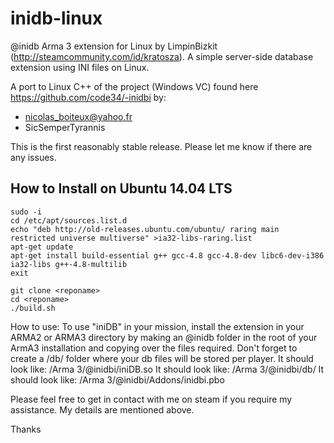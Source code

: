 inidb-linux
===========

@inidb Arma 3 extension for Linux by LimpinBizkit (http://steamcommunity.com/id/kratosza). A simple server-side database extension using INI files on Linux.

A port to Linux C++ of the project (Windows VC) found here https://github.com/code34/-inidbi by:
* nicolas_boiteux@yahoo.fr
* SicSemperTyrannis

This is the first reasonably stable release. Please let me know if there are any issues.

## How to Install on Ubuntu 14.04 LTS
~~~
sudo -i 
cd /etc/apt/sources.list.d
echo "deb http://old-releases.ubuntu.com/ubuntu/ raring main restricted universe multiverse" >ia32-libs-raring.list
apt-get update
apt-get install build-essential g++ gcc-4.8 gcc-4.8-dev libc6-dev-i386 ia32-libs g++-4.8-multilib
exit

git clone <reponame>
cd <reponame>
./build.sh
~~~

How to use:
To use "iniDB" in your mission, install the extension in your ARMA2 or ARMA3 directory by making an @inidb folder in the root of your ArmA3 installation and copying over the files required.
Don't forget to create a /db/ folder where your db files will be stored per player.
It should look like: /Arma 3/@inidbi/iniDB.so
It should look like: /Arma 3/@inidbi/db/
It should look like: /Arma 3/@inidbi/Addons/inidbi.pbo

Please feel free to get in contact with me on steam if you require my assistance. My details are mentioned above.

Thanks

